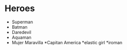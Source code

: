 # Heroes

* Superman
* Batman
* Daredevil
* Aquaman
* Mujer Maravilla
*Capitan America
*elastic girl
*iroman

